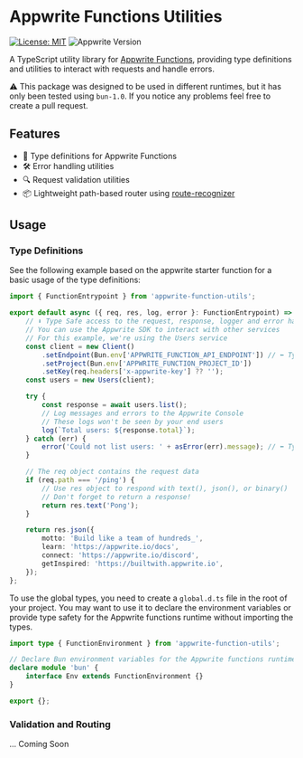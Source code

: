 # Appwrite Functions Utilities

[![License: MIT](https://img.shields.io/badge/License-MIT-blue.svg)](https://opensource.org/licenses/MIT)
![Appwrite Version](https://img.shields.io/badge/Appwrite_Version-1.6.0-red)

A TypeScript utility library for [Appwrite Functions](https://appwrite.io/docs/products/functions), providing type
definitions and utilities to interact with requests and handle errors.

⚠️ This package was designed to be used in different runtimes, but it has only been tested using `bun-1.0`. If you
notice any problems feel free to create a pull request.

## Features

- 🦺 Type definitions for Appwrite Functions
- 🛠️ Error handling utilities
- 🔍 Request validation utilities
- 📦 Lightweight path-based router using [route-recognizer](https://www.npmjs.com/package/route-recognizer)

## Usage

### Type Definitions

See the following example based on the appwrite starter function for a basic usage of the type definitions:

```ts
import { FunctionEntrypoint } from 'appwrite-function-utils';

export default async ({ req, res, log, error }: FunctionEntrypoint) => {
	// ⬇️ Type Safe access to the request, response, logger and error handler
	// You can use the Appwrite SDK to interact with other services
	// For this example, we're using the Users service
	const client = new Client()
		.setEndpoint(Bun.env['APPWRITE_FUNCTION_API_ENDPOINT']) // ⬅️ Type Safe access to the environment variables
		.setProject(Bun.env['APPWRITE_FUNCTION_PROJECT_ID'])
		.setKey(req.headers['x-appwrite-key'] ?? '');
	const users = new Users(client);

	try {
		const response = await users.list();
		// Log messages and errors to the Appwrite Console
		// These logs won't be seen by your end users
		log(`Total users: ${response.total}`);
	} catch (err) {
		error('Could not list users: ' + asError(err).message); // ⬅️ Type Safe error handling
	}

	// The req object contains the request data
	if (req.path === '/ping') {
		// Use res object to respond with text(), json(), or binary()
		// Don't forget to return a response!
		return res.text('Pong');
	}

	return res.json({
		motto: 'Build like a team of hundreds_',
		learn: 'https://appwrite.io/docs',
		connect: 'https://appwrite.io/discord',
		getInspired: 'https://builtwith.appwrite.io',
	});
};
```

To use the global types, you need to create a `global.d.ts` file in the root of your project. You may want to use it to
declare the environment variables or provide type safety for the Appwrite functions runtime without importing the types.

```ts
import type { FunctionEnvironment } from 'appwrite-function-utils';

// Declare Bun environment variables for the Appwrite functions runtime
declare module 'bun' {
	interface Env extends FunctionEnvironment {}
}

export {};
```

### Validation and Routing

... Coming Soon
